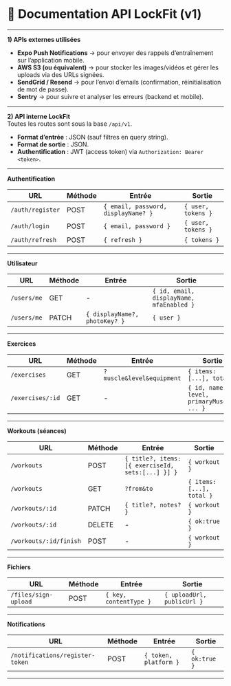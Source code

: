 # 📖 Documentation API LockFit (v1)

---

__1) APIs externes utilisées__  
- **Expo Push Notifications** → pour envoyer des rappels d’entraînement sur l’application mobile.  
- **AWS S3 (ou équivalent)** → pour stocker les images/vidéos et gérer les uploads via des URLs signées.  
- **SendGrid / Resend** → pour l’envoi d’emails (confirmation, réinitialisation de mot de passe).  
- **Sentry** → pour suivre et analyser les erreurs (backend et mobile).  

---

__2) API interne LockFit__  
Toutes les routes sont sous la base `/api/v1`.  

- **Format d’entrée** : JSON (sauf filtres en query string).  
- **Format de sortie** : JSON.  
- **Authentification** : JWT (access token) via `Authorization: Bearer <token>`.  

---

__Authentification__  

| URL             | Méthode | Entrée                               | Sortie                |
|-----------------|---------|--------------------------------------|-----------------------|
| `/auth/register` | POST    | `{ email, password, displayName? }` | `{ user, tokens }`    |
| `/auth/login`   | POST    | `{ email, password }`                | `{ user, tokens }`    |
| `/auth/refresh` | POST    | `{ refresh }`                        | `{ tokens }`          |

---

__Utilisateur__  

| URL        | Méthode | Entrée                          | Sortie                                 |
|------------|---------|---------------------------------|----------------------------------------|
| `/users/me` | GET     | -                               | `{ id, email, displayName, mfaEnabled }` |
| `/users/me` | PATCH   | `{ displayName?, photoKey? }`   | `{ user }`                             |

---

__Exercices__  

| URL             | Méthode | Entrée                       | Sortie                                |
|-----------------|---------|------------------------------|---------------------------------------|
| `/exercises`    | GET     | `?muscle&level&equipment`    | `{ items: [...], total }`             |
| `/exercises/:id`| GET     | -                            | `{ id, name, level, primaryMuscle, ... }` |

---

__Workouts (séances)__  

| URL                | Méthode | Entrée                                        | Sortie       |
|--------------------|---------|-----------------------------------------------|--------------|
| `/workouts`        | POST    | `{ title?, items:[{ exerciseId, sets:[...] }] }` | `{ workout }` |
| `/workouts`        | GET     | `?from&to`                                   | `{ items:[...], total }` |
| `/workouts/:id`    | PATCH   | `{ title?, notes? }`                         | `{ workout }` |
| `/workouts/:id`    | DELETE  | -                                             | `{ ok:true }` |
| `/workouts/:id/finish` | POST | -                                             | `{ workout }` |

---

__Fichiers__  

| URL                 | Méthode | Entrée                       | Sortie                    |
|---------------------|---------|------------------------------|---------------------------|
| `/files/sign-upload`| POST    | `{ key, contentType }`       | `{ uploadUrl, publicUrl }` |

---

__Notifications__  

| URL                          | Méthode | Entrée                   | Sortie        |
|------------------------------|---------|--------------------------|---------------|
| `/notifications/register-token` | POST | `{ token, platform }`    | `{ ok:true }` |

---
